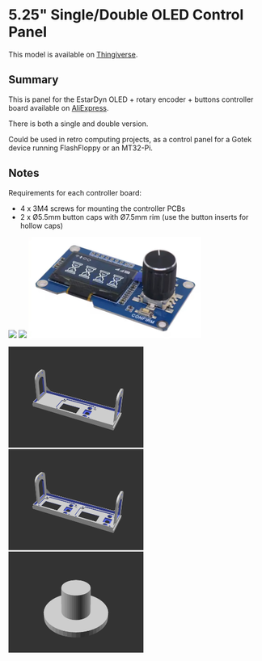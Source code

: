 # 5.25" Single/Double OLED Control Panel

This model is available on [Thingiverse](https://www.thingiverse.com/thing:7062626).

## Summary

This is panel for the EstarDyn OLED + rotary encoder + buttons controller board available on [AliExpress](https://www.aliexpress.com/w/wholesale-Estardyn-1.3%2525252dinch-OLED-Module.html). 

There is both a single and double version.

Could be used in retro computing projects, as a control panel for a Gotek device running FlashFloppy or an MT32-Pi.

## Notes

Requirements for each controller board:

* 4 x 3M4 screws for mounting the controller PCBs
* 2 x Ø5.5mm button caps with Ø7.5mm rim (use the button inserts for hollow caps)

<a href="front.jpg"><img src="front.jpg" style="height:200px;width:auto;" /></a>
<a href="back.jpg"><img src="back.jpg" style="height:200px;width:auto;" /></a>
<a href="estardyn-oled-thing.jpg"><img src="estardyn-oled-thing.jpg" alt="Photo of the Estardyn controller" style="height:200px;width:auto;" /></a>

<a href="single.png"><img src="single.png" style="height:200px;width:auto;" /></a>
<a href="double.png"><img src="double.png" style="height:200px;width:auto;" /></a>
<a href="button-insert.png"><img src="button-inserts.png" style="height:200px;width:auto;" /></a>
